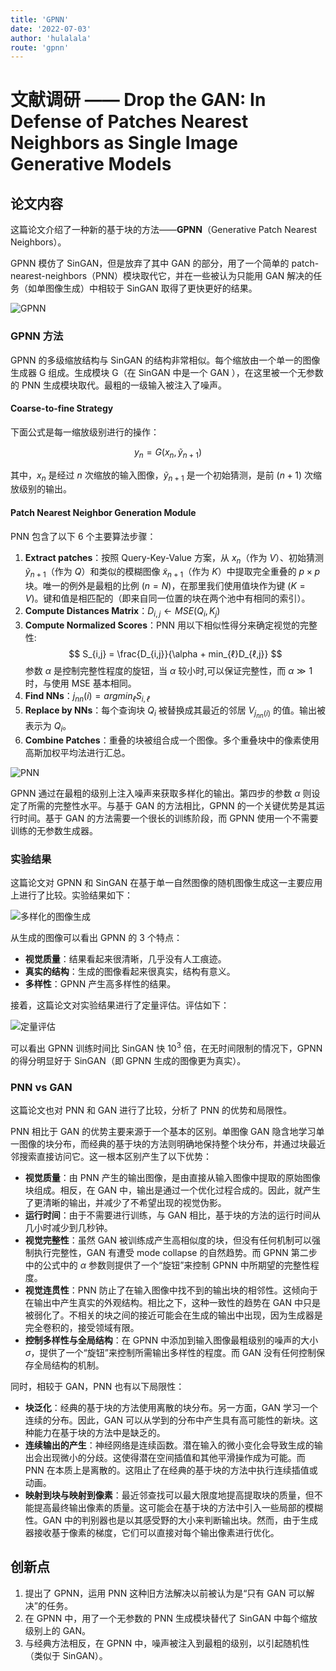 ```yaml
---
title: 'GPNN'
date: '2022-07-03'
author: 'hulalala'
route: 'gpnn'
---
```


# 文献调研 —— Drop the GAN: In Defense of Patches Nearest Neighbors as Single Image Generative Models

## 论文内容

这篇论文介绍了一种新的基于块的方法——**GPNN**（Generative Patch Nearest Neighbors）。

GPNN 模仿了 SinGAN，但是放弃了其中 GAN 的部分，用了一个简单的 patch-nearest-neighbors（PNN）模块取代它，并在一些被认为只能用 GAN 解决的任务（如单图像生成）中相较于 SinGAN 取得了更快更好的结果。

![GPNN](../static/images/gpnn_1.png)

### GPNN 方法

GPNN 的多级缩放结构与 SinGAN 的结构非常相似。每个缩放由一个单一的图像生成器 G 组成。生成模块 G（在 SinGAN 中是一个 GAN ），在这里被一个无参数的 PNN 生成模块取代。最粗的一级输入被注入了噪声。

#### Coarse-to-fine Strategy

下面公式是每一缩放级别进行的操作：

$$
y_{n} = G(x_{n}, \tilde{y}_{n+1})
$$

其中，$x_{n}$ 是经过 $n$ 次缩放的输入图像，$\tilde{y}_{n+1}$ 是一个初始猜测，是前 $(n+1)$ 次缩放级别的输出。

#### Patch Nearest Neighbor Generation Module

PNN 包含了以下 6 个主要算法步骤：

1. **Extract patches**：按照 Query-Key-Value 方案，从 $x_{n}$（作为 $V$）、初始猜测 $\tilde{y}_{n+1}$（作为 $Q$）和类似的模糊图像 $\tilde{x}_{n+1}$（作为 $K$）中提取完全重叠的 $p×p$ 块。唯一的例外是最粗的比例 $(n=N)$，在那里我们使用值块作为键 $(K=V)$。键和值是相匹配的（即来自同一位置的块在两个池中有相同的索引）。
2. **Compute Distances Matrix**：$D_{i,j} \leftarrow MSE(Q_{i},K_{j})$
3. **Compute Normalized Scores**：PNN 用以下相似性得分来确定视觉的完整性:
$$
S_{i,j} = \frac{D_{i,j}}{\alpha + min_{ℓ}D_{ℓ,j}}
$$
参数 $\alpha$ 是控制完整性程度的旋钮，当 $\alpha$ 较小时,可以保证完整性，而 $\alpha≫1$ 时，与使用 MSE 基本相同。
4. **Find NNs**：$j_{nn}(i) = argmin_{ℓ}S_{i,ℓ}$
5. **Replace by NNs**：每个查询块 $Q_{i}$ 被替换成其最近的邻居 $V_{j_{nn}(i)}$ 的值。输出被表示为 $Q_{i}$。
6. **Combine Patches**：重叠的块被组合成一个图像。多个重叠块中的像素使用高斯加权平均法进行汇总。

![PNN](../static/images/gpnn_2.png)

GPNN 通过在最粗的级别上注入噪声来获取多样化的输出。第四步的参数 $\alpha$ 则设定了所需的完整性水平。与基于 GAN 的方法相比，GPNN 的一个关键优势是其运行时间。基于 GAN 的方法需要一个很长的训练阶段，而 GPNN 使用一个不需要训练的无参数生成器。

### 实验结果

这篇论文对 GPNN 和 SinGAN 在基于单一自然图像的随机图像生成这一主要应用上进行了比较。实验结果如下：

![多样化的图像生成](../static/images/gpnn_4.png)

从生成的图像可以看出 GPNN 的 3 个特点：

- **视觉质量**：结果看起来很清晰，几乎没有人工痕迹。
- **真实的结构**：生成的图像看起来很真实，结构有意义。
- **多样性**：GPNN 产生高多样性的结果。

接着，这篇论文对实验结果进行了定量评估。评估如下：

![定量评估](../static/images/gpnn_3.png)

可以看出 GPNN 训练时间比 SinGAN 快 $10^{3}$ 倍，在无时间限制的情况下，GPNN 的得分明显好于 SinGAN（即 GPNN 生成的图像更为真实）。

### PNN vs GAN

这篇论文也对 PNN 和 GAN 进行了比较，分析了 PNN 的优势和局限性。

PNN 相比于 GAN 的优势主要来源于一个基本的区别。单图像 GAN 隐含地学习单一图像的块分布，而经典的基于块的方法则明确地保持整个块分布，并通过块最近邻搜索直接访问它。这一根本区别产生了以下优势：

- **视觉质量**：由 PNN 产生的输出图像，是由直接从输入图像中提取的原始图像块组成。相反，在 GAN 中，输出是通过一个优化过程合成的。因此，就产生了更清晰的输出，并减少了不希望出现的视觉伪影。
- **运行时间**：由于不需要进行训练，与 GAN 相比，基于块的方法的运行时间从几小时减少到几秒钟。
- **视觉完整性**：虽然 GAN 被训练成产生高相似度的块，但没有任何机制可以强制执行完整性，GAN 有遭受 mode collapse 的自然趋势。而 GPNN 第二步中的公式中的 $\alpha$ 参数则提供了一个“旋钮”来控制 GPNN 中所期望的完整性程度。
- **视觉连贯性**：PNN 防止了在输入图像中找不到的输出块的相邻性。这倾向于在输出中产生真实的外观结构。相比之下，这种一致性的趋势在 GAN 中只是被弱化了。不相关的块之间的接近可能会在生成的输出中出现，因为生成器是完全卷积的，接受领域有限。
- **控制多样性与全局结构**：在 GPNN 中添加到输入图像最粗级别的噪声的大小 $\sigma$，提供了一个“旋钮”来控制所需输出多样性的程度。而 GAN 没有任何控制保存全局结构的机制。

同时，相较于 GAN，PNN 也有以下局限性：

- **块泛化**：经典的基于块的方法使用离散的块分布。另一方面，GAN 学习一个连续的分布。因此，GAN 可以从学到的分布中产生具有高可能性的新块。这种能力在基于块的方法中是缺乏的。
- **连续输出的产生**：神经网络是连续函数。潜在输入的微小变化会导致生成的输出会出现微小的分歧。这使得潜在空间插值和其他平滑操作成为可能。而 PNN 在本质上是离散的。这阻止了在经典的基于块的方法中执行连续插值或动画。
- **映射到块与映射到像素**：最近邻查找可以最大限度地提高提取块的质量，但不能提高最终输出像素的质量。这可能会在基于块的方法中引入一些局部的模糊性。GAN 中的判别器也是以其感受野的大小来判断输出块。然而，由于生成器接收基于像素的梯度，它们可以直接对每个输出像素进行优化。

## 创新点

1. 提出了 GPNN，运用 PNN 这种旧方法解决以前被认为是“只有 GAN 可以解决”的任务。
2. 在 GPNN 中，用了一个无参数的 PNN 生成模块替代了 SinGAN 中每个缩放级别上的 GAN。
3. 与经典方法相反，在 GPNN 中，噪声被注入到最粗的级别，以引起随机性（类似于 SinGAN）。
